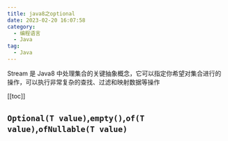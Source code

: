 ```yaml
---
title: java8之optional
date: 2023-02-20 16:07:58
category: 
  - 编程语言
  - Java
tag: 
  - Java
---
```


Stream 是 Java8 中处理集合的关键抽象概念，它可以指定你希望对集合进行的操作，可以执行非常复杂的查找、过滤和映射数据等操作

<!-- more -->

[[toc]]

## `Optional(T value)`,`empty()`,`of(T value)`,`ofNullable(T value)`
